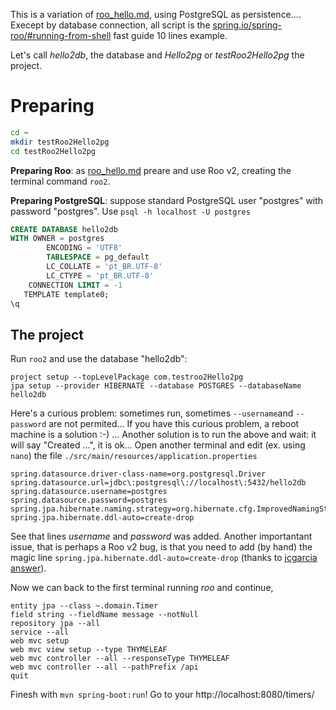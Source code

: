 This is a variation of [roo_hello.md](roo_hello.md), using PostgreSQL as persistence.... Execept by database connection, all script is the [spring.io/spring-roo/#running-from-shell](http://projects.spring.io/spring-roo/#running-from-shell) fast guide 10 lines example.

Let's call *hello2db*, the database and *Hello2pg* or *testRoo2Hello2pg* the project.

# Preparing

```sh
cd ~
mkdir testRoo2Hello2pg
cd testRoo2Hello2pg
```

**Preparing Roo**: as [roo_hello.md](roo_hello.md) preare and use Roo v2, creating the terminal command `roo2`.

**Preparing PostgreSQL**:  suppose standard PostgreSQL user "postgres" with password "postgres". Use `psql -h localhost -U postgres` 

```sql
CREATE DATABASE hello2db
WITH OWNER = postgres
        ENCODING = 'UTF8'
        TABLESPACE = pg_default
        LC_COLLATE = 'pt_BR.UTF-8'
        LC_CTYPE = 'pt_BR.UTF-8'
    CONNECTION LIMIT = -1
   TEMPLATE template0;
\q
```

## The project

Run `roo2` and use the database "hello2db":

```
project setup --topLevelPackage com.testroo2Hello2pg
jpa setup --provider HIBERNATE --database POSTGRES --databaseName hello2db
```

Here's a curious problem: sometimes run, sometimes `--username`and `--password` are not permited... If you have this curious problem, a reboot machine is a solution :-) ... Another solution is to run the above and wait: it will say "Created ...", it is ok... Open another terminal and edit (ex. using `nano`) the file `./src/main/resources/application.properties`

```
spring.datasource.driver-class-name=org.postgresql.Driver
spring.datasource.url=jdbc\:postgresql\://localhost\:5432/hello2db
spring.datasource.username=postgres
spring.datasource.password=postgres
spring.jpa.hibernate.naming.strategy=org.hibernate.cfg.ImprovedNamingStrategy
spring.jpa.hibernate.ddl-auto=create-drop
```
See that lines *username* and *password* was added.
Another importantant issue, that is perhaps a Roo v2 bug, is that you need to add (by hand) the magic line `spring.jpa.hibernate.ddl-auto=create-drop` (thanks to  [jcgarcia answer](http://stackoverflow.com/a/41180447)).

Now we can back to the first terminal running *roo* and continue,

```
entity jpa --class ~.domain.Timer
field string --fieldName message --notNull
repository jpa --all
service --all
web mvc setup
web mvc view setup --type THYMELEAF
web mvc controller --all --responseType THYMELEAF
web mvc controller --all --pathPrefix /api
quit
```
Finesh with `mvn spring-boot:run`!
Go to your http://localhost:8080/timers/
